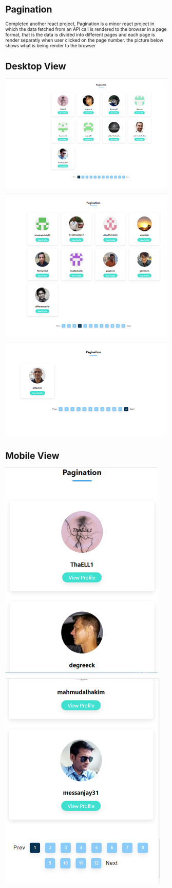 # Pagination

Completed another react project, Pagination is a minor react project in which the 
data fetched from an API call is rendered to the browser in a page format, that is 
the data is divided into different pages and each page is render separatly when user 
clicked on the page number. the picture below shows what is being render to the browser


# Desktop View 

![First Image](./public/images/1.png) 


![Second Image](./public/images/2.png) 


![Third Image](./public/images/3.png) 


# Mobile View 

![Mobile 1 Image](./public/images/mobile1.png) 


![Mobile 2 Image](./public/images/mobile2.png) 